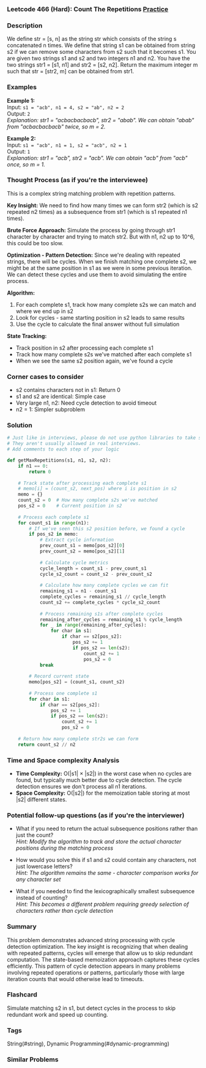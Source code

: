 ### Leetcode 466 (Hard): Count The Repetitions [Practice](https://leetcode.com/problems/count-the-repetitions)

### Description  
We define str = [s, n] as the string str which consists of the string s concatenated n times. We define that string s1 can be obtained from string s2 if we can remove some characters from s2 such that it becomes s1. You are given two strings s1 and s2 and two integers n1 and n2. You have the two strings str1 = [s1, n1] and str2 = [s2, n2]. Return the maximum integer m such that str = [str2, m] can be obtained from str1.

### Examples  

**Example 1:**  
Input: `s1 = "acb", n1 = 4, s2 = "ab", n2 = 2`  
Output: `2`  
*Explanation: str1 = "acbacbacbacb", str2 = "abab". We can obtain "abab" from "acbacbacbacb" twice, so m = 2.*

**Example 2:**  
Input: `s1 = "acb", n1 = 1, s2 = "acb", n2 = 1`  
Output: `1`  
*Explanation: str1 = "acb", str2 = "acb". We can obtain "acb" from "acb" once, so m = 1.*


### Thought Process (as if you're the interviewee)  
This is a complex string matching problem with repetition patterns.

**Key Insight:**
We need to find how many times we can form str2 (which is s2 repeated n2 times) as a subsequence from str1 (which is s1 repeated n1 times).

**Brute Force Approach:**
Simulate the process by going through str1 character by character and trying to match str2. But with n1, n2 up to 10^6, this could be too slow.

**Optimization - Pattern Detection:**
Since we're dealing with repeated strings, there will be cycles. When we finish matching one complete s2, we might be at the same position in s1 as we were in some previous iteration. We can detect these cycles and use them to avoid simulating the entire process.

**Algorithm:**
1. For each complete s1, track how many complete s2s we can match and where we end up in s2
2. Look for cycles - same starting position in s2 leads to same results
3. Use the cycle to calculate the final answer without full simulation

**State Tracking:**
- Track position in s2 after processing each complete s1
- Track how many complete s2s we've matched after each complete s1
- When we see the same s2 position again, we've found a cycle


### Corner cases to consider  
- s2 contains characters not in s1: Return 0  
- s1 and s2 are identical: Simple case  
- Very large n1, n2: Need cycle detection to avoid timeout  
- n2 = 1: Simpler subproblem  


### Solution

```python
# Just like in interviews, please do not use python libraries to take shortcuts.
# They aren't usually allowed in real interviews.
# Add comments to each step of your logic

def getMaxRepetitions(s1, n1, s2, n2):
    if n1 == 0:
        return 0
    
    # Track state after processing each complete s1
    # memo[i] = (count_s2, next_pos) where i is position in s2
    memo = {}
    count_s2 = 0  # How many complete s2s we've matched
    pos_s2 = 0    # Current position in s2
    
    # Process each complete s1
    for count_s1 in range(n1):
        # If we've seen this s2 position before, we found a cycle
        if pos_s2 in memo:
            # Extract cycle information
            prev_count_s1 = memo[pos_s2][0]
            prev_count_s2 = memo[pos_s2][1]
            
            # Calculate cycle metrics
            cycle_length = count_s1 - prev_count_s1
            cycle_s2_count = count_s2 - prev_count_s2
            
            # Calculate how many complete cycles we can fit
            remaining_s1 = n1 - count_s1
            complete_cycles = remaining_s1 // cycle_length
            count_s2 += complete_cycles * cycle_s2_count
            
            # Process remaining s1s after complete cycles
            remaining_after_cycles = remaining_s1 % cycle_length
            for _ in range(remaining_after_cycles):
                for char in s1:
                    if char == s2[pos_s2]:
                        pos_s2 += 1
                        if pos_s2 == len(s2):
                            count_s2 += 1
                            pos_s2 = 0
            break
        
        # Record current state
        memo[pos_s2] = (count_s1, count_s2)
        
        # Process one complete s1
        for char in s1:
            if char == s2[pos_s2]:
                pos_s2 += 1
                if pos_s2 == len(s2):
                    count_s2 += 1
                    pos_s2 = 0
    
    # Return how many complete str2s we can form
    return count_s2 // n2

```

### Time and Space complexity Analysis  

- **Time Complexity:** O(|s1| × |s2|) in the worst case when no cycles are found, but typically much better due to cycle detection. The cycle detection ensures we don't process all n1 iterations.
- **Space Complexity:** O(|s2|) for the memoization table storing at most |s2| different states.


### Potential follow-up questions (as if you're the interviewer)  

- What if you need to return the actual subsequence positions rather than just the count?  
  *Hint: Modify the algorithm to track and store the actual character positions during the matching process*

- How would you solve this if s1 and s2 could contain any characters, not just lowercase letters?  
  *Hint: The algorithm remains the same - character comparison works for any character set*

- What if you needed to find the lexicographically smallest subsequence instead of counting?  
  *Hint: This becomes a different problem requiring greedy selection of characters rather than cycle detection*

### Summary
This problem demonstrates advanced string processing with cycle detection optimization. The key insight is recognizing that when dealing with repeated patterns, cycles will emerge that allow us to skip redundant computation. The state-based memoization approach captures these cycles efficiently. This pattern of cycle detection appears in many problems involving repeated operations or patterns, particularly those with large iteration counts that would otherwise lead to timeouts.


### Flashcard
Simulate matching s2 in s1, but detect cycles in the process to skip redundant work and speed up counting.

### Tags
String(#string), Dynamic Programming(#dynamic-programming)

### Similar Problems
